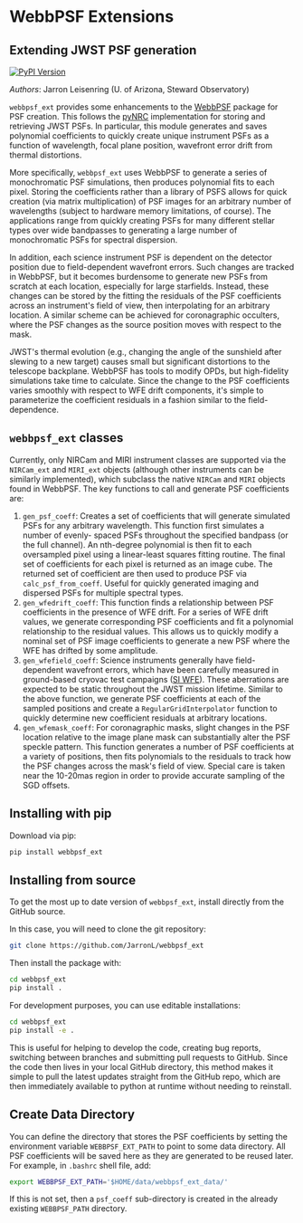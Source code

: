# WebbPSF Extensions

## Extending JWST PSF generation

[![PyPI Version](https://img.shields.io/pypi/v/webbpsf_ext.svg)](https://pypi.python.org/pypi/webbpsf_ext)

*Authors*: Jarron Leisenring (U. of Arizona, Steward Observatory)

`webbpsf_ext` provides some enhancements to the [WebbPSF](https://webbpsf.readthedocs.io) package for PSF creation. This follows the [pyNRC](https://github.com/JarronL/pynrc) implementation for storing and retrieving JWST PSFs. In particular, this module generates and saves polynomial coefficients to quickly create unique instrument PSFs as a function of wavelength, focal plane position, wavefront error drift from thermal distortions.

More specifically, `webbpsf_ext` uses WebbPSF to generate a series of monochromatic PSF simulations, then produces polynomial fits to each pixel. Storing the coefficients rather than a library of PSFS allows for quick creation (via matrix multiplication) of PSF images for an arbitrary number of wavelengths (subject to hardware memory limitations, of course). The applications range from quickly creating PSFs for many different stellar types over wide bandpasses to generating a large number of monochromatic PSFs for spectral dispersion.

In addition, each science instrument PSF is dependent on the detector position due to field-dependent wavefront errors. Such changes are tracked in WebbPSF, but it becomes burdensome to generate new PSFs from scratch at each location, especially for large starfields. Instead, these changes can be stored by the fitting the residuals of the PSF coefficients across an instrument's field of view, then interpolating for an arbitrary location. A similar scheme can be achieved for coronagraphic occulters, where the PSF changes as the source position moves with respect to the mask.

JWST's thermal evolution (e.g., changing the angle of the sunshield after slewing to a new target) causes small but significant distortions to the telescope backplane. WebbPSF has tools to modify OPDs, but high-fidelity simulations take time to calculate. Since the change to the PSF coefficients varies smoothly with respect to WFE drift components, it's simple to parameterize the coefficient residuals in a fashion similar to the field-dependence.

## `webbpsf_ext` classes

Currently, only NIRCam and MIRI instrument classes are supported via the `NIRCam_ext` and `MIRI_ext` objects (although other instruments can be similarly implemented), which subclass the native `NIRCam` and `MIRI` objects found in WebbPSF. The key functions to call and generate PSF coefficients are:

1. `gen_psf_coeff`: Creates a set of coefficients that will generate simulated PSFs for any arbitrary wavelength. This function first simulates a number of evenly- spaced PSFs throughout the specified bandpass (or the full channel).  An nth-degree polynomial is then fit to each oversampled pixel using  a linear-least squares fitting routine. The final set of coefficients  for each pixel is returned as an image cube. The returned set of  coefficient are then used to produce PSF via `calc_psf_from_coeff`. Useful for quickly generated imaging and dispersed PSFs for multiple spectral types.
1. `gen_wfedrift_coeff`: This function finds a relationship between PSF coefficients in the presence of WFE drift. For a series of WFE drift values, we generate corresponding PSF coefficients and fit a polynomial relationship to the residual values. This allows us to quickly modify a nominal set of PSF image coefficients to generate a new PSF where the WFE has drifted by some amplitude.
1. `gen_wfefield_coeff`: Science instruments generally have field-dependent wavefront errors, which have been carefully measured in ground-based cryovac test campaigns ([SI WFE](https://webbpsf.readthedocs.io/en/latest/jwst.html#si-wfe)). These aberrations are expected to be static throughout the JWST mission lifetime. Similar to the above function, we generate PSF coefficients at each of the sampled positions and create a `RegularGridInterpolator` function to quickly determine new coefficient residuals at arbitrary locations.
1. `gen_wfemask_coeff`: For coronagraphic masks, slight changes in the PSF location relative to the image plane mask can substantially alter the PSF speckle pattern. This function generates a number of PSF coefficients at a variety of positions, then fits polynomials to the residuals to track how the PSF changes across the mask's field of view. Special care is taken near the 10-20mas region in order to provide accurate sampling of the SGD offsets.

## Installing with pip

Download via pip:

```bash
pip install webbpsf_ext
```

## Installing from source

To get the most up to date version of `webbpsf_ext`, install directly from the GitHub source.

In this case, you will need to clone the git repository:

```bash
git clone https://github.com/JarronL/webbpsf_ext
```

Then install the package with:

```bash
cd webbpsf_ext
pip install .
```

For development purposes, you can use editable installations:

```bash
cd webbpsf_ext
pip install -e .
```

This is useful for helping to develop the code, creating bug reports, switching between branches and submitting pull requests to GitHub. Since the code then lives in your local GitHub directory, this method makes it simple to pull the latest updates straight from the GitHub repo, which are then immediately available to python at runtime without needing to reinstall.

## Create Data Directory

You can define the directory that stores the PSF coefficients by setting the environment variable `WEBBPSF_EXT_PATH` to point to some data directory. All PSF coefficients will be saved here as they are generated to be reused later. For example, in `.bashrc` shell file, add:

```bash
export WEBBPSF_EXT_PATH='$HOME/data/webbpsf_ext_data/'
```

If this is not set, then a `psf_coeff` sub-directory is created in the already existing `WEBBPSF_PATH` directory.
